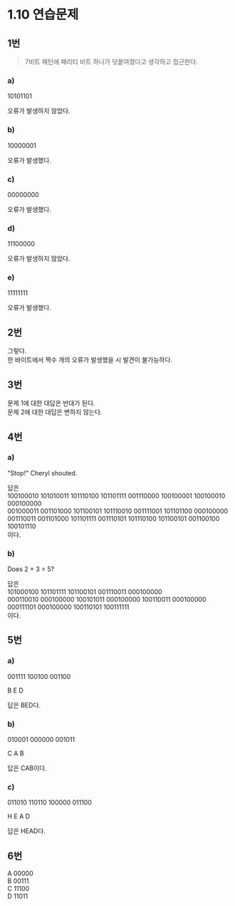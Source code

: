 # 1.10 연습문제

## 1번

> 7비트 패턴에 패리티 비트 하나가 덧붙여졌다고 생각하고 접근한다.

### a)
10101101

오류가 발생하지 않았다.

### b)
10000001

오류가 발생했다.

### c)
00000000

오류가 발생했다.

### d)
11100000

오류가 발생하지 않았다.

### e)
11111111

오류가 발생했다.

## 2번
그렇다.  
한 바이트에서 짝수 개의 오류가 발생했을 시 발견이 불가능하다.


## 3번
문제 1에 대한 대답은 반대가 된다.  
문제 2에 대한 대답은 변하지 않는다.


## 4번

### a)
"Stop!" Cheryl shouted.

답은  
100100010 101010011 101110100 101101111 001110000 100100001 100100010 000100000   
001000011 001101000 101100101 101110010 001111001 101101100 000100000   
001110011 001101000 101101111 001110101 101110100 101100101 001100100 100101110   
이다.

### b)
Does 2 + 3 = 5?

답은   
101000100 101101111 101100101 001110011 000100000   
000110010 000100000 100101011 000100000 100110011 000100000   
000111101 000100000 100110101 100111111   
이다.


## 5번

### a)
001111 100100 001100

B E D

답은 BED다.

### b)
010001 000000 001011

C A B

답은 CAB이다.

### c)
011010 110110 100000 011100

H E A D

답은 HEAD다.

## 6번
A 00000  
B 00111  
C 11100  
D 11011  
